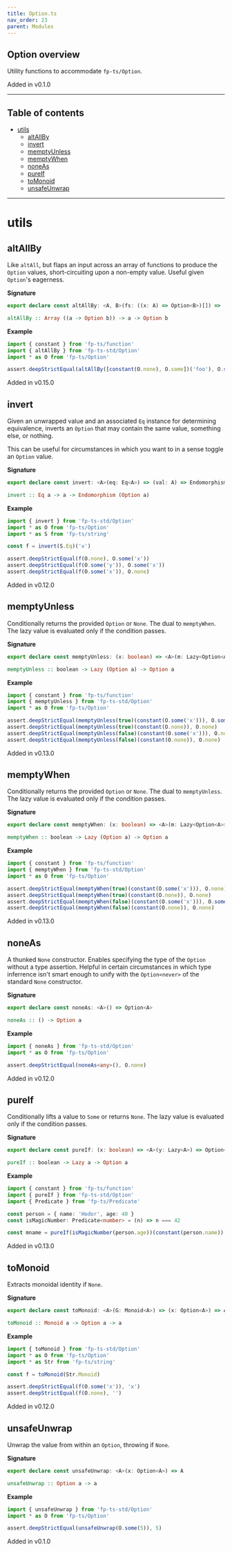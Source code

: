 ```yaml
---
title: Option.ts
nav_order: 23
parent: Modules
---
```


## Option overview

Utility functions to accommodate `fp-ts/Option`.

Added in v0.1.0

---

<h2 class="text-delta">Table of contents</h2>

- [utils](#utils)
  - [altAllBy](#altallby)
  - [invert](#invert)
  - [memptyUnless](#memptyunless)
  - [memptyWhen](#memptywhen)
  - [noneAs](#noneas)
  - [pureIf](#pureif)
  - [toMonoid](#tomonoid)
  - [unsafeUnwrap](#unsafeunwrap)

---

# utils

## altAllBy

Like `altAll`, but flaps an input across an array of functions to produce
the `Option` values, short-circuiting upon a non-empty value. Useful given
`Option`'s eagerness.

**Signature**

```ts
export declare const altAllBy: <A, B>(fs: ((x: A) => Option<B>)[]) => (x: A) => Option<B>
```

```hs
altAllBy :: Array ((a -> Option b)) -> a -> Option b
```

**Example**

```ts
import { constant } from 'fp-ts/function'
import { altAllBy } from 'fp-ts-std/Option'
import * as O from 'fp-ts/Option'

assert.deepStrictEqual(altAllBy([constant(O.none), O.some])('foo'), O.some('foo'))
```

Added in v0.15.0

## invert

Given an unwrapped value and an associated `Eq` instance for determining
equivalence, inverts an `Option` that may contain the same value, something
else, or nothing.

This can be useful for circumstances in which you want to in a sense toggle
an `Option` value.

**Signature**

```ts
export declare const invert: <A>(eq: Eq<A>) => (val: A) => Endomorphism<Option<A>>
```

```hs
invert :: Eq a -> a -> Endomorphism (Option a)
```

**Example**

```ts
import { invert } from 'fp-ts-std/Option'
import * as O from 'fp-ts/Option'
import * as S from 'fp-ts/string'

const f = invert(S.Eq)('x')

assert.deepStrictEqual(f(O.none), O.some('x'))
assert.deepStrictEqual(f(O.some('y')), O.some('x'))
assert.deepStrictEqual(f(O.some('x')), O.none)
```

Added in v0.12.0

## memptyUnless

Conditionally returns the provided `Option` or `None`. The dual to
`memptyWhen`. The lazy value is evaluated only if the condition passes.

**Signature**

```ts
export declare const memptyUnless: (x: boolean) => <A>(m: Lazy<Option<A>>) => Option<A>
```

```hs
memptyUnless :: boolean -> Lazy (Option a) -> Option a
```

**Example**

```ts
import { constant } from 'fp-ts/function'
import { memptyUnless } from 'fp-ts-std/Option'
import * as O from 'fp-ts/Option'

assert.deepStrictEqual(memptyUnless(true)(constant(O.some('x'))), O.some('x'))
assert.deepStrictEqual(memptyUnless(true)(constant(O.none)), O.none)
assert.deepStrictEqual(memptyUnless(false)(constant(O.some('x'))), O.none)
assert.deepStrictEqual(memptyUnless(false)(constant(O.none)), O.none)
```

Added in v0.13.0

## memptyWhen

Conditionally returns the provided `Option` or `None`. The dual to
`memptyUnless`. The lazy value is evaluated only if the condition passes.

**Signature**

```ts
export declare const memptyWhen: (x: boolean) => <A>(m: Lazy<Option<A>>) => Option<A>
```

```hs
memptyWhen :: boolean -> Lazy (Option a) -> Option a
```

**Example**

```ts
import { constant } from 'fp-ts/function'
import { memptyWhen } from 'fp-ts-std/Option'
import * as O from 'fp-ts/Option'

assert.deepStrictEqual(memptyWhen(true)(constant(O.some('x'))), O.none)
assert.deepStrictEqual(memptyWhen(true)(constant(O.none)), O.none)
assert.deepStrictEqual(memptyWhen(false)(constant(O.some('x'))), O.some('x'))
assert.deepStrictEqual(memptyWhen(false)(constant(O.none)), O.none)
```

Added in v0.13.0

## noneAs

A thunked `None` constructor. Enables specifying the type of the `Option`
without a type assertion. Helpful in certain circumstances in which type
inferrence isn't smart enough to unify with the `Option<never>` of the
standard `None` constructor.

**Signature**

```ts
export declare const noneAs: <A>() => Option<A>
```

```hs
noneAs :: () -> Option a
```

**Example**

```ts
import { noneAs } from 'fp-ts-std/Option'
import * as O from 'fp-ts/Option'

assert.deepStrictEqual(noneAs<any>(), O.none)
```

Added in v0.12.0

## pureIf

Conditionally lifts a value to `Some` or returns `None`. The lazy value is
evaluated only if the condition passes.

**Signature**

```ts
export declare const pureIf: (x: boolean) => <A>(y: Lazy<A>) => Option<A>
```

```hs
pureIf :: boolean -> Lazy a -> Option a
```

**Example**

```ts
import { constant } from 'fp-ts/function'
import { pureIf } from 'fp-ts-std/Option'
import { Predicate } from 'fp-ts/Predicate'

const person = { name: 'Hodor', age: 40 }
const isMagicNumber: Predicate<number> = (n) => n === 42

const mname = pureIf(isMagicNumber(person.age))(constant(person.name))
```

Added in v0.13.0

## toMonoid

Extracts monoidal identity if `None`.

**Signature**

```ts
export declare const toMonoid: <A>(G: Monoid<A>) => (x: Option<A>) => A
```

```hs
toMonoid :: Monoid a -> Option a -> a
```

**Example**

```ts
import { toMonoid } from 'fp-ts-std/Option'
import * as O from 'fp-ts/Option'
import * as Str from 'fp-ts/string'

const f = toMonoid(Str.Monoid)

assert.deepStrictEqual(f(O.some('x')), 'x')
assert.deepStrictEqual(f(O.none), '')
```

Added in v0.12.0

## unsafeUnwrap

Unwrap the value from within an `Option`, throwing if `None`.

**Signature**

```ts
export declare const unsafeUnwrap: <A>(x: Option<A>) => A
```

```hs
unsafeUnwrap :: Option a -> a
```

**Example**

```ts
import { unsafeUnwrap } from 'fp-ts-std/Option'
import * as O from 'fp-ts/Option'

assert.deepStrictEqual(unsafeUnwrap(O.some(5)), 5)
```

Added in v0.1.0
